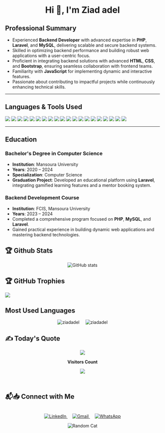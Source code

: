 

<h1 align="center">Hi 👋, I'm Ziad adel </h1>

## **Professional Summary**
- Experienced **Backend Developer** with advanced expertise in **PHP**, **Laravel**, and **MySQL**, delivering scalable and secure backend systems.
- Skilled in optimizing backend performance and building robust web applications with a user-centric focus.
- Proficient in integrating backend solutions with advanced **HTML**, **CSS**, and **Bootstrap**, ensuring seamless collaboration with frontend teams.
- Familiarity with **JavaScript** for implementing dynamic and interactive features.
- Passionate about contributing to impactful projects while continuously enhancing technical skills.

---
## **Languages & Tools Used**

<div>
<!-- Programming Languages -->
<img src='https://img.shields.io/badge/php-%23777BB4.svg?style=for-the-badge&logo=php&logoColor=white' />
<img src='https://img.shields.io/badge/javascript-%23323330.svg?style=for-the-badge&logo=javascript&logoColor=%23F7DF1E' />
<img src='https://img.shields.io/badge/html5-%23E34F26.svg?style=for-the-badge&logo=html5&logoColor=white' />
<img src='https://img.shields.io/badge/css3-%231572B6.svg?style=for-the-badge&logo=css3&logoColor=white' />
<img src='https://img.shields.io/badge/bootstrap-%23563D7C.svg?style=for-the-badge&logo=bootstrap&logoColor=white' />

<!-- Frameworks -->
<img src='https://img.shields.io/badge/laravel-%23FF2D20.svg?style=for-the-badge&logo=laravel&logoColor=white' />
<img src='https://img.shields.io/badge/livewire-%237E57C2.svg?style=for-the-badge&logo=livewire&logoColor=white' />
<img src='https://img.shields.io/badge/filament-%23181616.svg?style=for-the-badge&logo=laravel&logoColor=white' />

<!-- APIs & Integrations -->
<img src='https://img.shields.io/badge/restful%20api-%23000000.svg?style=for-the-badge&logo=api&logoColor=white' />
<img src='https://img.shields.io/badge/paypal-%2300457C.svg?style=for-the-badge&logo=paypal&logoColor=white' />
<img src='https://img.shields.io/badge/stripe-%23646FF0.svg?style=for-the-badge&logo=stripe&logoColor=white' />
<img src='https://img.shields.io/badge/paymob-%230082C9.svg?style=for-the-badge&logo=paymob&logoColor=white' />
<img src='https://img.shields.io/badge/google%20auth-%234285F4.svg?style=for-the-badge&logo=google&logoColor=white' />
<img src='https://img.shields.io/badge/facebook%20auth-%231877F2.svg?style=for-the-badge&logo=facebook&logoColor=white' />
<img src='https://img.shields.io/badge/github%20auth-%23181717.svg?style=for-the-badge&logo=github&logoColor=white' />
<img src='https://img.shields.io/badge/smtp-%23FF6F61.svg?style=for-the-badge&logo=email&logoColor=white' />

<!-- Version Control -->
<img src='https://img.shields.io/badge/git-%23F05033.svg?style=for-the-badge&logo=git&logoColor=white' />
<img src='https://img.shields.io/badge/github-%23181717.svg?style=for-the-badge&logo=github&logoColor=white' />
<img src='https://img.shields.io/badge/gitlab-%23FCA121.svg?style=for-the-badge&logo=gitlab&logoColor=white' />

<!-- Project Management -->
<img src='https://img.shields.io/badge/trello-%23026AA7.svg?style=for-the-badge&logo=trello&logoColor=white' />
</div>


---

## **Education**

### **Bachelor's Degree in Computer Science**
- **Institution**: Mansoura University  
- **Years**: 2020 – 2024  
- **Specialization**: Computer Science  
- **Graduation Project**: Developed an educational platform using **Laravel**, integrating gamified learning features and a mentor booking system.

### **Backend Development Course**
- **Institution**: FCIS, Mansoura University  
- **Years**: 2023 – 2024  
- Completed a comprehensive program focused on **PHP**, **MySQL**, and **Laravel**.  
- Gained practical experience in building dynamic web applications and mastering backend technologies.



## 🏆 Github Stats
<div align="center">

![GitHub stats](https://github-readme-stats.vercel.app/api?username=ziadadel001&show_icons=true&count_private=true&&theme=default)

</div>

## 🏆 GitHub Trophies
![](https://github-profile-trophy.vercel.app/?username=ziadadel001&theme=default&no-frame=false&no-bg=false&margin-w=4)

## Most Used Languages
<div style="display: flex; justify-content: center; align-items: center; gap: 20px;">
  <!-- GitHub Top Languages -->
  <img src="https://github-readme-stats.vercel.app/api/top-langs?username=ziadadel001&show_icons=true&locale=en&layout=compact&theme=default" alt="ziadadel" />
  
  <!-- GitHub Streak Stats -->
  <img src="https://github-readme-streak-stats.herokuapp.com/?user=ziadadel001&theme=default" alt="ziadadel" />
</div>


## ✍️ Today's Quote
<div align="center">

![](https://quotes-github-readme.vercel.app/api?type=horizontal&theme=default)
</div>


<div align="center">
 <b style = {font-weight: 600}>Visitors Count</b>

<p align="center"><img align="center" src="https://profile-counter.glitch.me/{ziadadel001}/count.svg" /></p> 
<br>
</div>
 


## 📬📥 Connect with Me
<div align="center">
  <br/>
  <!-- LinkedIn -->
  <a href="https://linkedin.com/in/ziad-adel-9380a6247" target='_blank'>
    <img alt="LinkedIn" src="https://img.shields.io/badge/LinkedIn-0077B5?style=for-the-badge&logo=linkedin&logoColor=white" />
  </a> 
  &nbsp;&nbsp;&nbsp;

  <!-- Gmail -->
  <a href="mailto:Ziadadel00120@gmail.com" target='_blank'>
    <img alt="Gmail" src="https://img.shields.io/badge/Gmail-D14836?style=for-the-badge&logo=gmail&logoColor=white" />
  </a> 
  &nbsp;&nbsp;&nbsp;

  <!-- WhatsApp -->
  <a href="https://wa.me/201029916927" target='_blank'>
    <img alt="WhatsApp" src="https://img.shields.io/badge/WhatsApp-25D366?style=for-the-badge&logo=whatsapp&logoColor=white" />
  </a>
</div>
<div align="center">

![Random Cat](https://cataas.com/cat?width=300&height=300)

</div>


